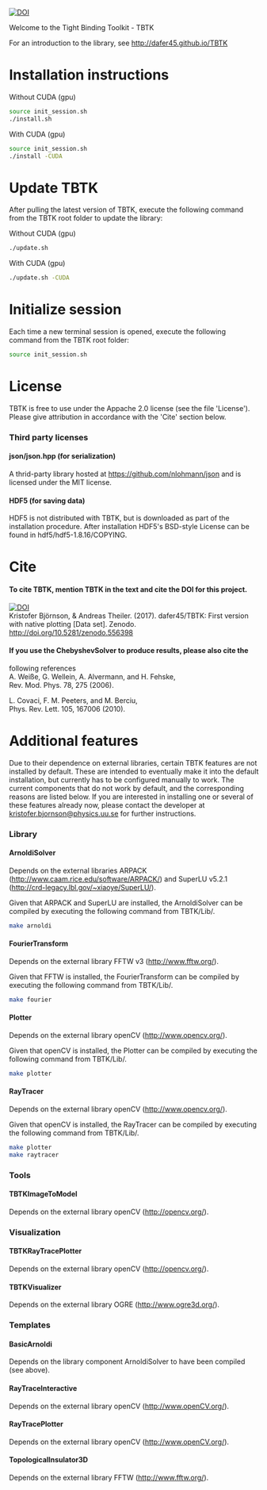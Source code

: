 [![DOI](https://zenodo.org/badge/50950512.svg)](https://zenodo.org/badge/latestdoi/50950512)

Welcome to the Tight Binding Toolkit - TBTK

For an introduction to the library, see http://dafer45.github.io/TBTK

# Installation instructions
Without CUDA (gpu)  
```bash
source init_session.sh  
./install.sh
```

With CUDA (gpu)  
```bash
source init_session.sh
./install -CUDA
```

# Update TBTK
After pulling the latest version of TBTK, execute the following command from
the TBTK root folder to update the library:

Without CUDA (gpu)
```bash
./update.sh
```

With CUDA (gpu)  
```bash
./update.sh -CUDA
```

# Initialize session
Each time a new terminal session is opened, execute the following command from
the TBTK root folder:  
```bash
source init_session.sh
```

# License
TBTK is free to use under the Appache 2.0 license (see the file 'License').
Please give attribution in accordance with the 'Cite' section below.

### Third party licenses
#### json/json.hpp (for serialization)
A thrid-party library hosted at https://github.com/nlohmann/json and is
licensed under the MIT license.
#### HDF5 (for saving data)
HDF5 is not distributed with TBTK, but is downloaded as part of the
installation procedure. After installation HDF5's BSD-style License can be
found in hdf5/hdf5-1.8.16/COPYING.



# Cite
#### To cite TBTK, mention TBTK in the text and cite the DOI for this project.  
[![DOI](https://zenodo.org/badge/50950512.svg)](https://zenodo.org/badge/latestdoi/50950512)  
Kristofer Björnson, & Andreas Theiler. (2017). dafer45/TBTK: First version with
native plotting [Data set]. Zenodo. http://doi.org/10.5281/zenodo.556398

#### If you use the ChebyshevSolver to produce results, please also cite the
following references  
A. Weiße, G. Wellein, A. Alvermann, and H. Fehske,  
Rev. Mod. Phys. 78, 275 (2006).

L. Covaci, F. M. Peeters, and M. Berciu,  
Phys. Rev. Lett. 105, 167006 (2010).

# Additional features
Due to their dependence on external libraries, certain TBTK features are not
installed by default. These are intended to eventually make it into the default
installation, but currently has to be configured manually to work. The current
components that do not work by default, and the corresponding reasons are
listed below. If you are interested in installing one or several of these
features already now, please contact the developer at
kristofer.bjornson@physics.uu.se for further instructions.

### Library
#### ArnoldiSolver
Depends on the external libraries ARPACK (http://www.caam.rice.edu/software/ARPACK/) and SuperLU v5.2.1 (http://crd-legacy.lbl.gov/~xiaoye/SuperLU/).

Given that ARPACK and SuperLU are installed, the ArnoldiSolver can be compiled by executing the following command from TBTK/Lib/.
```bash
make arnoldi
```
#### FourierTransform
Depends on the external library FFTW v3 (http://www.fftw.org/).

Given that FFTW is installed, the FourierTransform can be compiled by executing the following command from TBTK/Lib/.
```bash
make fourier
```

#### Plotter
Depends on the external library openCV (http://www.opencv.org/).

Given that openCV is installed, the Plotter can be compiled by executing the following command from TBTK/Lib/.
```bash
make plotter
```

#### RayTracer
Depends on the external library openCV (http://www.opencv.org/).

Given that openCV is installed, the RayTracer can be compiled by executing the following command from TBTK/Lib/.
```bash
make plotter
make raytracer
```

### Tools
#### TBTKImageToModel
Depends on the external library openCV (http://opencv.org/).

### Visualization
#### TBTKRayTracePlotter
Depends on the external library openCV (http://opencv.org/).

#### TBTKVisualizer
Depends on the external library OGRE (http://www.ogre3d.org/).

### Templates
#### BasicArnoldi
Depends on the library component ArnoldiSolver to have been compiled (see above).

#### RayTraceInteractive
Depends on the external library openCV (http://www.openCV.org/).

#### RayTracePlotter
Depends on the external library openCV (http://www.openCV.org/).

#### TopologicalInsulator3D
Depends on the external library FFTW (http://www.fftw.org/).
